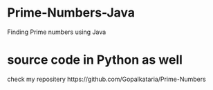 # Prime-Numbers-Java
Finding Prime numbers using Java
<h1> source code in Python as well</h1>
check my repositery https://github.com/Gopalkataria/Prime-Numbers
